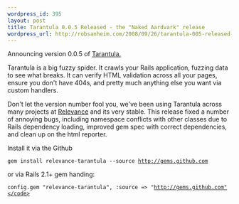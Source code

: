 ```yaml
--- 
wordpress_id: 395
layout: post
title: Tarantula 0.0.5 Released - the "Naked Aardvark" release
wordpress_url: http://robsanheim.com/2008/09/26/tarantula-005-released-the-naked-aardvark-release/
---
```

Announcing version 0.0.5 of <a href="http://github.com/relevance/tarantula/tree/master">Tarantula.</a>  

Tarantula is a big fuzzy spider. It crawls your Rails application, fuzzing data to see what breaks.  It can verify HTML validation across all your pages, ensure you don't have 404s, and pretty much anything else you want via custom handlers.

Don't let the version number fool you, we've been using Tarantula across many projects at <a href="http://thinkrelevance.com">Relevance</a> and its very stable.  This release fixed a number of annoying bugs, including namespace conflicts with other classes due to Rails dependency loading, improved gem spec with correct dependencies, and clean up on the html reporter.

Install it via the Github

<code>gem install relevance-tarantula --source http://gems.github.com</code>

or via Rails 2.1+ gem handing:

<code>config.gem "relevance-tarantula", :source => "http://gems.github.com"</code>
